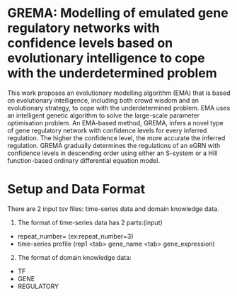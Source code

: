 # GREMA: Modelling of emulated gene regulatory networks with confidence levels based on evolutionary intelligence to cope with the underdetermined problem
This work proposes an evolutionary modelling algorithm (EMA) that is based on evolutionary intelligence, including both crowd wisdom and an evolutionary strategy, to cope with the underdetermined problem. EMA uses an intelligent genetic algorithm to solve the large-scale parameter optimisation problem. 
An EMA-based method, GREMA, infers a novel type of gene regulatory network with confidence levels for every inferred regulation. The higher the confidence level, the more accurate the inferred regulation. GREMA gradually determines the regulations of an eGRN with confidence levels in descending order using either an S-system or a Hill function-based ordinary differential equation model. 

Setup and Data Format
============================
There are 2 input tsv files: time-series data and domain knowledge data.
1. The format of time-series data has 2 parts:(input)
 - repeat_number= (ex:repeat_number=3)
 - time-series profile (rep1 \<tab\> gene_name \<tab\> gene_expression)
2. The format of domain knowledge data:
 - TF
 - GENE
 - REGULATORY
  
